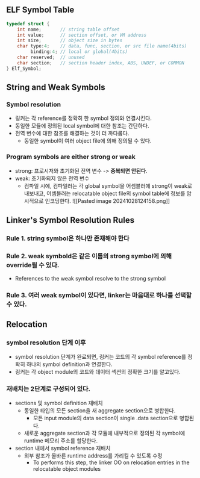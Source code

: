 ## ELF Symbol Table

```cpp
typedef struct {
	int name;       // string table offset
	int value;      // section offset, or VM address
	int size;       // object size in bytes
	char type:4;    // data, func, section, or src file name(4bits)
		 binding:4; // local or global(4bits)
	char reserved;  // unused
	char section;   // section header index, ABS, UNDEF, or COMMON
} Elf_Symbol;
```

## String and Weak Symbols

### Symbol resolution
- 링커는 각 reference를 정확히 한 symbol 정의와 연결시킨다.
- 동일한 모듈에 정의된 local symbol에 대한 참조는 간단하다.
- 전역 변수에 대한 참조를 해결하는 것이 더 까다롭다.
	- 동일한 symbol이 여러 object file에 의해 정의될 수 있다.
### Program symbols are either strong or weak
- strong: 프로시저와 초기화된 전역 변수 -> **중복되면 안된다**.
- weak: 초기화되지 않은 전역 변수
	- 컴파일 시에, 컴파일러는 각 global symbol을 어셈블러에 strong이 weak로 내보내고, 어셈블러는 relocatable object file의 symbol table에 정보를 암시적으로 인코딩한다.
![[Pasted image 20241028124158.png]]

## Linker's Symbol Resolution Rules
### Rule 1. string symbol은 하나만 존재해야 한다
### Rule 2. weak symbold은 같은 이름의 strong symbol에 의해 override될 수 있다.
- References to the weak symbol resolve to the strong symbol
### Rule 3. 여러 weak symbol이 있다면, linker는 마음대로 하나를 선택할 수 있다.

## Relocation

### symbol resolution 단계 이후
- symbol resolution 단계가 완료되면, 링커는 코드의 각 symbol reference를 정확히 하나의 symbol definition과 연결한다.
- 링커는 각 object module의 코드와 데이터 섹션의 정확한 크기를 알고있다.
### 재배치는 2단계로 구성되어 있다.
- sections 및 symbol definition 재배치
	- 동일한 타입의 모든 section을 새 aggregate section으로 병합한다.
		- 모든 input module의 data section이 single .data section으로 병합된다.
	- 새로운 aggregate section과 각 모듈에 내부적으로 정의된 각 symbol에 runtime 메모리 주소를 할당한다.
- section 내에서 symbol reference 재배치
	- 외부 참조가 올바른 runtime address를 가리킬 수 있도록 수정
		- To performs this step, the linker OO on relocation entries in the relocatable object modules